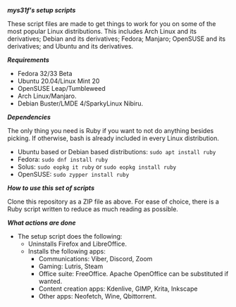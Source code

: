***mys31f's setup scripts***
 
These script files are made to get things to work for you on some of the most popular Linux distributions. This includes Arch Linux and its derivatives; Debian and its derivatives; Fedora; Manjaro; OpenSUSE and its derivatives; and Ubuntu and its derivatives.

***Requirements***

- Fedora 32/33 Beta
- Ubuntu 20.04/Linux Mint 20
- OpenSUSE Leap/Tumbleweed
- Arch Linux/Manjaro.
- Debian Buster/LMDE 4/SparkyLinux Nibiru.

***Dependencies***

The only thing you need is Ruby if you want to not do anything besides picking. If otherwise, bash is already included in every Linux distribution.
- Ubuntu based or Debian based distributions: `sudo apt install ruby`
- Fedora: `sudo dnf install ruby`
- Solus: `sudo eopkg it ruby` or `sudo eopkg install ruby`
- OpenSUSE: `sudo zypper install ruby`

***How to use this set of scripts***

Clone this repository as a ZIP file as above. For ease of choice, there is a Ruby script written to reduce as much reading as possible.

***What actions are done***

- The setup script does the following:
    + Uninstalls Firefox and LibreOffice.
    + Installs the following apps: 
        * Communications: Viber, Discord, Zoom
        * Gaming: Lutris, Steam
        * Office suite: FreeOffice. Apache OpenOffice can be substituted if wanted. 
        * Content creation apps: Kdenlive, GIMP, Krita, Inkscape
        * Other apps: Neofetch, Wine, Qbittorrent.



